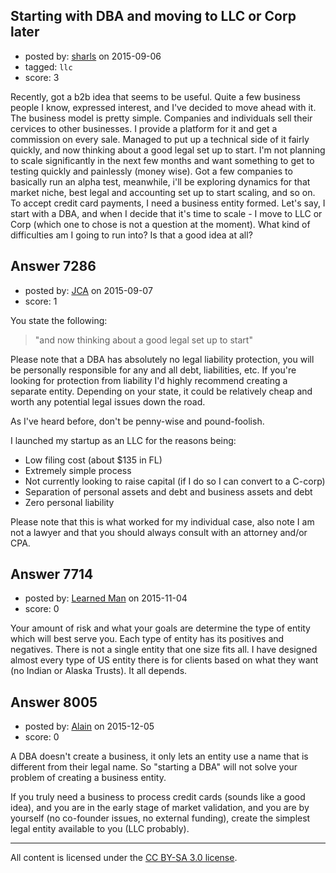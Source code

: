 ## Starting with DBA and moving to LLC or Corp later

- posted by: [sharls](https://stackexchange.com/users/2916209/sharls) on 2015-09-06
- tagged: `llc`
- score: 3

<p>Recently, got a b2b idea that seems to be useful. Quite a few business people I know, expressed interest, and I've decided to move ahead with it. The business model is pretty simple. Companies and individuals sell their cervices to other businesses. I provide a platform for it and get a commission on every sale. Managed to put up a technical side of it fairly quickly, and now thinking about a good legal set up to start. I'm not planning to scale significantly in the next few months and want something to get to testing quickly and painlessly (money wise). Got a few companies to basically run an alpha test, meanwhile, i'll be exploring dynamics for that market niche, best legal and accounting set up to start scaling, and so on. To accept credit card payments, I need a business entity formed. Let's say, I start with a DBA, and when I decide that it's time to scale - I move to LLC or Corp (which one to chose is not a question at the moment). What kind of difficulties am I going to run into? Is that a good idea at all?</p>



## Answer 7286

- posted by: [JCA](https://stackexchange.com/users/6822638/jca) on 2015-09-07
- score: 1

<p>You state the following: </p>

<blockquote>
  <p>"and now thinking about a good legal set up to start"</p>
</blockquote>

<p>Please note that a DBA has absolutely no legal liability protection, you will be personally responsible for any and all debt, liabilities, etc. If you're looking for protection from liability I'd highly recommend creating a separate entity. Depending on your state, it could be relatively cheap and worth any potential legal issues down the road.</p>

<p>As I've heard before, don't be penny-wise and pound-foolish.</p>

<p>I launched my startup as an LLC for the reasons being: </p>

<ul>
<li>Low filing cost (about $135 in FL)</li>
<li>Extremely simple process</li>
<li>Not currently looking to raise capital (if I do so I can convert to a C-corp)</li>
<li>Separation of personal assets and debt and business assets and debt</li>
<li>Zero personal liability</li>
</ul>

<p>Please note that this is what worked for my individual case, also note I am not a lawyer and that you should always consult with an attorney and/or CPA.</p>



## Answer 7714

- posted by: [Learned Man](https://stackexchange.com/users/7236940/learned-man) on 2015-11-04
- score: 0

<p>Your amount of risk and what your goals are determine the type of entity which will best serve you. Each type of entity has its positives and negatives. There is not a single entity that one size fits all. I have designed almost every type of US entity there is for clients based on what they want (no Indian or Alaska Trusts). It all depends.</p>



## Answer 8005

- posted by: [Alain](https://stackexchange.com/users/21866/alain) on 2015-12-05
- score: 0

<p>A DBA doesn't create a business, it only lets an entity use a name that is different from their legal name. So "starting a DBA" will not solve your problem of creating a business entity.</p>

<p>If you truly need a business to process credit cards (sounds like a good idea), and you are in the early stage of market validation, and you are by yourself (no co-founder issues, no external funding), create the simplest legal entity available to you (LLC probably).</p>




---

All content is licensed under the [CC BY-SA 3.0 license](https://creativecommons.org/licenses/by-sa/3.0/).
